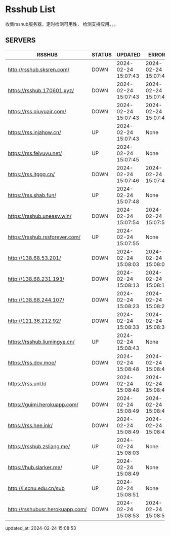 # Rsshub List

收集rsshub服务器，定时检测可用性， 检测支持应用。。。


## SERVERS

|  RSSHUB   | STATUS  | UPDATED  | ERROR  | TWITTER |  
|  ----  | ----  | ----  | ----  | ---- |  
| http://rsshub.sksren.com/ | DOWN | 2024-02-24 15:07:43 | 2024-02-24 15:07:43 |  
| https://rsshub.170601.xyz/ | DOWN | 2024-02-24 15:07:43 | 2024-02-24 15:07:43 |  
| https://rss.qiuyuair.com/ | DOWN | 2024-02-24 15:07:43 | 2024-02-24 15:07:43 |  
| https://rss.injahow.cn/ | UP | 2024-02-24 15:07:43 | None ||  
| https://rss.feiyuyu.net/ | UP | 2024-02-24 15:07:45 | None ||  
| https://rss.itggg.cn/ | DOWN | 2024-02-24 15:07:46 | 2024-02-24 15:07:46 |  
| https://rss.shab.fun/ | UP | 2024-02-24 15:07:48 | None ||  
| https://rsshub.uneasy.win/ | DOWN | 2024-02-24 15:07:54 | 2024-02-24 15:07:54 |  
| https://rsshub.rssforever.com/ | UP | 2024-02-24 15:07:55 | None ||  
| http://138.68.53.201/ | DOWN | 2024-02-24 15:08:03 | 2024-02-24 15:08:03 |  
| http://138.68.231.193/ | DOWN | 2024-02-24 15:08:13 | 2024-02-24 15:08:13 |  
| http://138.68.244.107/ | DOWN | 2024-02-24 15:08:23 | 2024-02-24 15:08:23 |  
| http://121.36.212.92/ | DOWN | 2024-02-24 15:08:33 | 2024-02-24 15:08:33 |  
| https://rsshub.liumingye.cn/ | UP | 2024-02-24 15:08:43 | None ||  
| https://rss.dov.moe/ | DOWN | 2024-02-24 15:08:48 | 2024-02-24 15:08:48 |  
| https://rss.unl.li/ | DOWN | 2024-02-24 15:08:48 | 2024-02-24 15:08:48 |  
| https://guimi.herokuapp.com/ | DOWN | 2024-02-24 15:08:49 | 2024-02-24 15:08:49 |  
| https://rss.hee.ink/ | DOWN | 2024-02-24 15:08:49 | 2024-02-24 15:08:49 |  
| https://rsshub.zsliang.me/ | UP | 2024-02-24 15:08:03 | None |OK|  
| https://hub.slarker.me/ | UP | 2024-02-24 15:08:49 | None ||  
| http://i.scnu.edu.cn/sub | UP | 2024-02-24 15:08:51 | None ||  
| http://rsshubusr.herokuapp.com/ | DOWN | 2024-02-24 15:08:53 | 2024-02-24 15:08:53 |  
  

updated_at: 2024-02-24 15:08:53  
